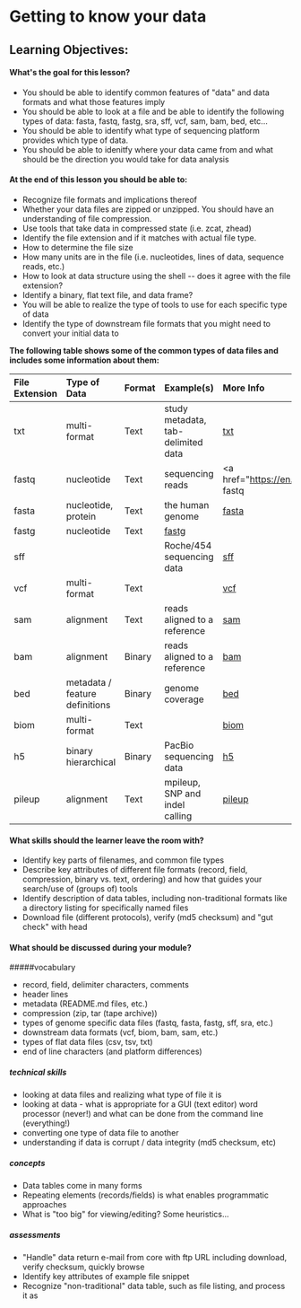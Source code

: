 Getting to know your data
===================

Learning Objectives:
-------------------
#### What's the goal for this lesson?
* You should be able to identify common features of "data" and data formats and what those features imply
* You should be able to look at a file and be able to identify the following types of data: fasta, fastq, fastg, sra, sff, vcf, sam, bam, bed, etc...
* You should be able to identify what type of sequencing platform provides which type of data.
* You should be able to idenitfy where your data came from and what should be the direction you would take for data analysis 

#### At the end of this lesson you should be able to:
* Recognize file formats and implications thereof
* Whether your data files are zipped or unzipped. You should have an understanding of file compression.
* Use tools that take data in compressed state (i.e. zcat, zhead)
* Identify the file extension and if it matches with actual file type.
* How to determine the file size
* How many units are in the file (i.e. nucleotides, lines of data, sequence reads, etc.)
* How to look at data structure using the shell -- does it agree with the file extension?
* Identify a binary, flat text file, and data frame? 
* You will be able to realize the type of tools to use for each specific type of data
* Identify the type of downstream file formats that you might need to convert your initial data to 


**The following table shows some of the common types of data files and includes some information about them:**

| File Extension |	Type of Data |	Format |	Example(s) | More Info | Type |
| :------------- | :------------- | :---------------- | :----------------| :----------------| :---------------|
| txt | multi-format | Text | study metadata, tab-delimited data | <a href="https://en.wikipedia.org/wiki/Text_file"> txt</a> | |
| fastq	| nucleotide  | Text |	sequencing reads |<a href="https://en.wikipedia.org/wiki/FASTQ_format>" fastq </a> |  |
| fasta	| nucleotide, protein | Text | the human genome | <a href="https://en.wikipedia.org/wiki/FASTA"> fasta</a>| |
| fastg | nucleotide | Text | <a href="http://www.homolog.us/blogs/blog/2012/12/27/fastg-a-new-format-for-representing-sequence/"> fastg</a> | | |
| sff	| 	|  |	Roche/454 sequencing data |	<a href="http://www.ncbi.nlm.nih.gov/Traces/trace.cgi?cmd=show&f=formats&m=doc&s=format#sff"> sff</a> |	|
| vcf | multi-format | Text	 |	 |	<a href="https://en.wikipedia.org/wiki/Variant_Call_Format"> vcf </a>	|  |
| sam | alignment | Text  |	reads aligned to a reference  | <a href="https://samtools.github.io/hts-specs/SAMv1.pdf"> sam </a> |	 |
| bam | alignment	| Binary  |	reads aligned to a reference | <a href="https://samtools.github.io/hts-specs/SAMv1.pdf"> bam </a> |	 |
| bed | metadata / feature definitions  | Binary  | genome coverage | <a href="http://www.ensembl.org/info/website/upload/bed.html"> bed </a> |  |
| biom | multi-format | Text | | <a href="http://biom-format.org/"> biom </a>| |
| h5 | binary hierarchical | Binary | PacBio sequencing data | <a href="https://en.wikipedia.org/wiki/Hierarchical_Data_Format"> h5 </a>| |
| pileup | alignment | Text | mpileup, SNP and indel calling| <a href="https://en.wikipedia.org/wiki/Pileup_format"> pileup</a>| |


#### What skills should the learner leave the room with?
* Identify key parts of filenames, and common file types
* Describe key attributes of different file formats (record, field, compression, binary vs. text, ordering) and how that guides your search/use of (groups of) tools
* Identify description of data tables, including non-traditional formats like a directory listing for specifically named files
* Download file (different protocols), verify (md5 checksum) and "gut check" with head

#### What should be discussed during your module?

#####vocabulary
* record, field, delimiter characters, comments
* header lines
* metadata (README.md files, etc.)
* compression (zip, tar (tape archive))
* types of genome specific data files (fastq, fasta, fastg, sff, sra, etc.)
* downstream data formats (vcf, biom, bam, sam, etc.)
* types of flat data files (csv, tsv, txt)
* end of line characters (and platform differences)

##### technical skills
* looking at data files and realizing what type of file it is
* looking at data - what is appropriate for a GUI (text editor) word processor (never!) and what can be done from the command line (everything!)
* converting one type of data file to another
* understanding if data is corrupt / data integrity (md5 checksum, etc)

##### concepts
* Data tables come in many forms
* Repeating elements (records/fields) is what enables programmatic approaches
* What is "too big" for viewing/editing? Some heuristics...

##### assessments
* "Handle" data return e-mail from core with ftp URL including download, verify checksum, quickly browse
* Identify key attributes of example file snippet
* Recognize "non-traditional" data table, such as file listing, and process it as

